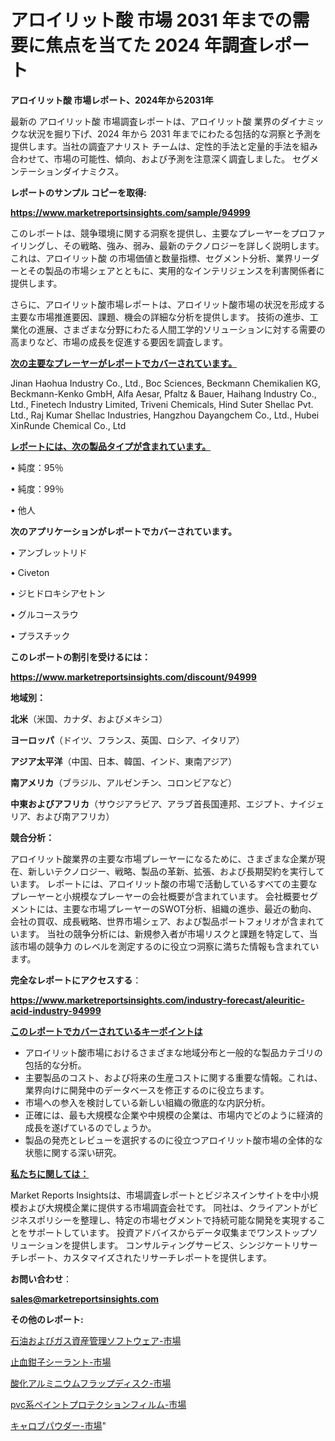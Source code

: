 # アロイリット酸 市場 2031 年までの需要に焦点を当てた 2024 年調査レポート

<strong>アロイリット酸 市場レポート、2024年から2031年</strong>

最新の アロイリット酸 市場調査レポートは、アロイリット酸 業界のダイナミックな状況を掘り下げ、2024 年から 2031 年までにわたる包括的な洞察と予測を提供します。当社の調査アナリスト チームは、定性的手法と定量的手法を組み合わせて、市場の可能性、傾向、および予測を注意深く調査しました。 セグメンテーションダイナミクス。



<strong>レポートのサンプル コピーを取得:</strong> <a href=https://www.marketreportsinsights.com/sample/94999>

<strong><u>https://www.marketreportsinsights.com/sample/94999</u></strong></a>

このレポートは、競争環境に関する洞察を提供し、主要なプレーヤーをプロファイリングし、その戦略、強み、弱み、最新のテクノロジーを詳しく説明します。 これは、アロイリット酸 の市場価値と数量指標、セグメント分析、業界リーダーとその製品の市場シェアとともに、実用的なインテリジェンスを利害関係者に提供します。

さらに、アロイリット酸市場レポートは、アロイリット酸市場の状況を形成する主要な市場推進要因、課題、機会の詳細な分析を提供します。 技術の進歩、工業化の進展、さまざまな分野にわたる人間工学的ソリューションに対する需要の高まりなど、市場の成長を促進する要因を調査します。



<strong><u>次の主要なプレーヤーがレポートでカバーされています。</u></strong>

Jinan Haohua Industry Co., Ltd., Boc Sciences, Beckmann Chemikalien KG, Beckmann-Kenko GmbH, Alfa Aesar, Pfaltz & Bauer, Haihang Industry Co., Ltd., Finetech Industry Limited, Triveni Chemicals, Hind Suter Shellac Pvt. Ltd., Raj Kumar Shellac Industries, Hangzhou Dayangchem Co., Ltd., Hubei XinRunde Chemical Co., Ltd



<strong><u><b>レポートには、次の製品タイプが含まれています。</b></u></strong>

• 純度：95％

• 純度：99％

• 他人



<strong><b>次のアプリケーションがレポートでカバーされています。</b></strong>

• アンブレットリド

• Civeton

• ジヒドロキシアセトン

• グルコースラウ

• プラスチック



<strong><b>このレポートの割引を受けるには：</b></strong><a href=https://www.marketreportsinsights.com/discount/94999>

<strong><u>https://www.marketreportsinsights.com/discount/94999</u></strong></a>



<strong>地域別：</strong>



<strong>北米</strong>（米国、カナダ、およびメキシコ）



<strong>ヨーロッパ</strong>（ドイツ、フランス、英国、ロシア、イタリア）



<strong>アジア太平洋</strong>（中国、日本、韓国、インド、東南アジア）



<strong>南アメリカ</strong>（ブラジル、アルゼンチン、コロンビアなど）



<strong>中東およびアフリカ</strong>（サウジアラビア、アラブ首長国連邦、エジプト、ナイジェリア、および南アフリカ）



<strong>競合分析：</strong>

アロイリット酸業界の主要な市場プレーヤーになるために、さまざまな企業が現在、新しいテクノロジー、戦略、製品の革新、拡張、および長期契約を実行しています。 レポートには、アロイリット酸の市場で活動しているすべての主要なプレーヤーと小規模なプレーヤーの会社概要が含まれています。 会社概要セグメントには、主要な市場プレーヤーのSWOT分析、組織の進歩、最近の動向、会社の買収、成長戦略、世界市場シェア、および製品ポートフォリオが含まれています。 当社の競争分析には、新規参入者が市場リスクと課題を特定して、当該市場の競争力 のレベルを測定するのに役立つ洞察に満ちた情報も含まれています。



<strong>完全なレポートにアクセスする</strong>：

<a href=https://www.marketreportsinsights.com/industry-forecast/aleuritic-acid-industry-94999>

<strong><u>https://www.marketreportsinsights.com/industry-forecast/aleuritic-acid-industry-94999</u></strong></a>



<strong><u><b>このレポートでカバーされているキーポイントは</b></u></strong>
<ul>
  <li>アロイリット酸市場におけるさまざまな地域分布と一般的な製品カテゴリの包括的な分析。</li>
  <li>主要製品のコスト、および将来の生産コストに関する重要な情報。これは、業界向けに開発中のデータベースを修正するのに役立ちます。</li>
  <li>市場への参入を検討している新しい組織の徹底的な内訳分析。</li>
  <li>正確には、最も大規模な企業や中規模の企業は、市場内でどのように経済的成長を遂げているのでしょうか。</li>
  <li>製品の発売とレビューを選択するのに役立つアロイリット酸市場の全体的な状態に関する深い研究。</li>
</ul>


<strong><u><b>私たちに関しては：</b></u></strong>

Market Reports Insightsは、市場調査レポートとビジネスインサイトを中小規模および大規模企業に提供する市場調査会社です。 同社は、クライアントがビジネスポリシーを整理し、特定の市場セグメントで持続可能な開発を実現することをサポートしています。 投資アドバイスからデータ収集までワンストップソリューションを提供します。 コンサルティングサービス、シンジケートリサーチレポート、カスタマイズされたリサーチレポートを提供します。



<strong><b>お問い合わせ</b></strong>：

<a href=mailto:sales@marketreportsinsights.com>

<strong><u>sales@marketreportsinsights.com</u></strong></a>



<strong>その他のレポート:</strong>

<a href=https://www.linkedin.com/pulse/石油およびガス資産管理ソフトウェア-市場-2023-新興市場-将来の動向と市場需要-vj4wf/>石油およびガス資産管理ソフトウェア-市場</a>

<a href=https://www.linkedin.com/pulse/止血鉗子シーラント-市場-2030-年までの需要に焦点を当てた-2023-年調査レポート-1lqcf/>止血鉗子シーラント-市場</a>

<a href=https://www.linkedin.com/pulse/酸化アルミニウムフラップディスク-市場-2030-年までの需要に焦点を当てた-6d4xf/>酸化アルミニウムフラップディスク-市場</a>

<a href=https://www.linkedin.com/pulse/pvc系ペイントプロテクションフィルム-市場-2023-最新の-cagr-および成長分析-2030-pr-news-hub-jgtnf/>pvc系ペイントプロテクションフィルム-市場</a>

<a href=https://www.linkedin.com/pulse/キャロブパウダー-市場-2023-最新の-cagr-および成長分析-2030-onawf/>キャロブパウダー-市場</a>"
